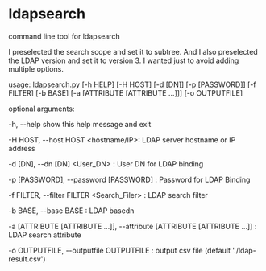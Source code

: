 # ldapsearch
command line tool for ldapsearch

I preselected the search scope and set it to subtree.
And I also preselected the LDAP version and set it to version 3.
I wanted just to avoid adding multiple options.


usage: ldapsearch.py [-h HELP] [-H HOST] [-d [DN]] [-p [PASSWORD]] [-f FILTER]
                     [-b BASE] [-a [ATTRIBUTE [ATTRIBUTE ...]]]
                     [-o OUTPUTFILE]

optional arguments:

  -h, --help            show this help message and exit
  
  -H HOST, --host HOST  <hostname/IP>: LDAP server hostname or IP address
  
  -d [DN], --dn [DN]    <User_DN> : User DN for LDAP binding
  
  -p [PASSWORD], --password [PASSWORD] <Password> : Password for LDAP Binding
  
  -f FILTER, --filter FILTER <Search_Filer> : LDAP search filter
  
  -b BASE, --base BASE  <Base> : LDAP basedn
  
  -a [ATTRIBUTE [ATTRIBUTE ...]], --attribute [ATTRIBUTE [ATTRIBUTE ...]] <attribute> : LDAP search attribute
  
  -o OUTPUTFILE, --outputfile OUTPUTFILE <outputfile> : output csv file (default './ldap-result.csv')
